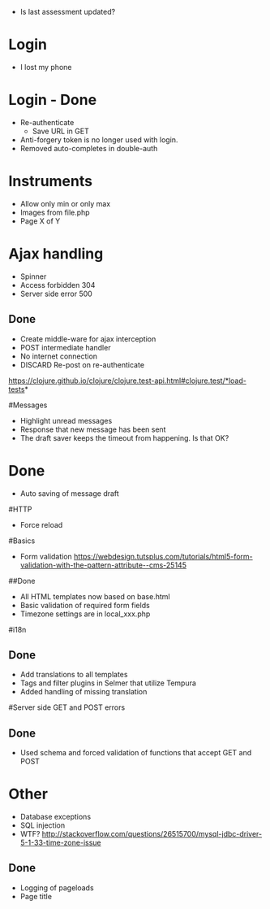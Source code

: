 - Is last assessment updated?

# Login
- I lost my phone

# Login - Done
 - Re-authenticate
    - Save URL in GET
 - Anti-forgery token is no longer used with login.
 - Removed auto-completes in double-auth
 
 
 

# Instruments
- Allow only min or only max
- Images from file.php
- Page X of Y

# Ajax handling
- Spinner
- Access forbidden 304
- Server side error 500

## Done
- Create middle-ware for ajax interception
- POST intermediate handler
- No internet connection
- DISCARD Re-post on re-authenticate
 

https://clojure.github.io/clojure/clojure.test-api.html#clojure.test/*load-tests*
 
#Messages

- Highlight unread messages
- Response that new message has been sent
- The draft saver keeps the timeout from happening. Is that OK?

# Done
- Auto saving of message draft



#HTTP
 - Force reload



#Basics
- Form validation https://webdesign.tutsplus.com/tutorials/html5-form-validation-with-the-pattern-attribute--cms-25145

##Done 
- All HTML templates now based on base.html
- Basic validation of required form fields
- Timezone settings are in local_xxx.php


#i18n
 
## Done
- Add translations to all templates
- Tags and filter plugins in Selmer that utilize Tempura
- Added handling of missing translation


#Server side GET and POST errors

## Done
- Used schema and forced validation of functions that accept GET and POST

# Other
 - Database exceptions
 - SQL injection
 - WTF? http://stackoverflow.com/questions/26515700/mysql-jdbc-driver-5-1-33-time-zone-issue
 
## Done
- Logging of pageloads
- Page title
